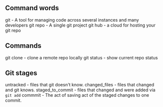 ## Command words
git - A tool for managing code across several instances and many developers
git repo - A single git project
git hub - a cloud for hosting your git repo

## Commands
git clone - clone a remote repo locally
git status - show current repo status


## Git stages
untracked - files that git doesn't know.
changed_files - files that changed and git knows.
staged_to_commit - files that changed and were added via `git add`
commmit - The act of saving act of the staged changes to one commit.
